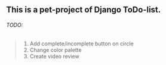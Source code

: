 ## This is a pet-project of Django ToDo-list.

###### TODO:
> 1. Add complete/incomplete button on circle
> 2. Change color palette
> 3. Create video review